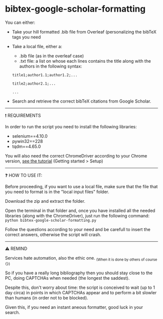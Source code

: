 # bibtex-google-scholar-formatting


You can either:

- Take your hill formatted .bib file from Overleaf (personalizing the bibTeX tags you need
- Take a local file, either a:
  + .bib file (as in the overleaf case)
  + .txt file: a list on whose each lines contains the title along with the authors in the following syntax:

   ```
   title1;author1.1;author1.2;...
   
   title2;author2.1;...

   ...
   ```
- Search and retrieve the correct bibTeX citations from Google Scholar.


______
:exclamation: REQUIREMENTS

In order to run the script you need to install the following libraries:
 - selenium==4.10.0
 - pywin32==228
 - tqdm==4.65.0
   
You will also need the correct ChromeDriver according to your Chrome version, [see the tutorial](https://sites.google.com/a/chromium.org/chromedriver/getting-started) (Getting started > Setup)

______
:question: HOW TO USE IT:

Before proceeding, if you want to use a local file, make sure that the file that you need to format is in the "local input files" folder.

Download the zip and extract the folder.

Open the terminal in that folder and, once you have installed all the needed libraries (along with the ChromeDriver), just run the following command:  `python bibtex-google-scholar-formatting.py`

Follow the questions according to your need and be carefull to insert the correct answers, otherwise the script will crash.
______
⚠️ REMIND

Services hate automation, also the ethic one. <sub>(When it is done by others of course 😏)</sub>

So if you have a really long bibliography then you should stay close to the PC, doing CAPTCHAs when needed (the longest the saddest). 

Despite this, don't worry about time: the script is conceived to wait (up to 1 day circa) in points in which CAPTCHAs appear and to perform a bit slowler than humans (in order not to be blocked).

Given this, if you need an instant
aneous formatter, good luck in your search. 


